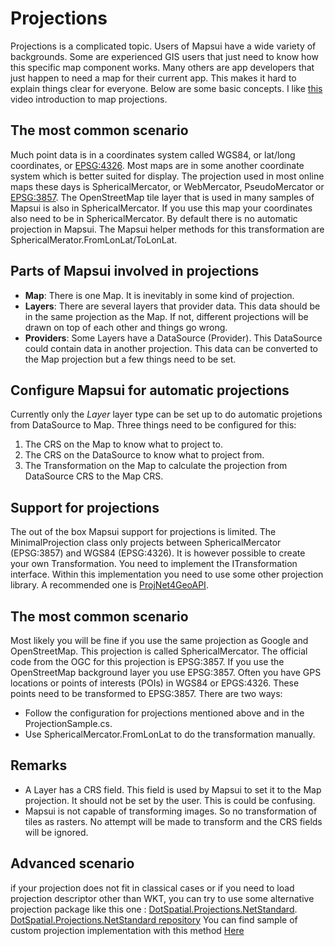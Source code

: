 # Projections

Projections is a complicated topic. Users of Mapsui have a wide 
variety of backgrounds. Some are experienced GIS users that just need to
know how this specific map component works. Many others are app developers that 
just happen to need a map for their current app. This makes it hard to explain
things clear for everyone. Below are some basic concepts. I like [this](https://www.youtube.com/watch?v=kIID5FDi2JQ) video introduction to map projections.

## The most common scenario
Much point data is in a coordinates system called WGS84, or lat/long coordinates, or [EPSG:4326](https://epsg.io/4326). Most maps are in some another coordinate system which is better suited for display. The projection used in most online maps these days is SphericalMercator, or WebMercator, PseudoMercator or [EPSG:3857](https://epsg.io/3857). The OpenStreetMap tile layer that is used in many samples of Mapsui is also in SphericalMercator. If you use this map your coordinates also need to be in SphericalMercator. By default there is no automatic projection in Mapsui. The Mapsui helper methods for this transformation are SphericalMerator.FromLonLat/ToLonLat.

## Parts of Mapsui involved in projections
- **Map**: There is one Map. It is inevitably in some kind of projection.  
- **Layers**: There are several layers that provider data. This data
should be in the same projection as the Map. If not, different projections
will be drawn on top of each other and things go wrong. 
- **Providers**: Some Layers have a DataSource (Provider). This DataSource could contain
data in another projection. This data can be converted to the Map projection
but a few things need to be set.

## Configure Mapsui for automatic projections
Currently only the *Layer* layer type can be set up to do automatic projetions from DataSource to Map. Three things need to be configured for this:
1. The CRS on the Map to know what to project to.
2. The CRS on the DataSource to know what to project from.
3. The Transformation on the Map to calculate the projection from DataSource CRS to
the Map CRS.

## Support for projections
The out of the box Mapsui support for projections is limited. The
MinimalProjection class only projects between SphericalMercator 
(EPSG:3857) and WGS84 (EPSG:4326). It is however possible to create
your own Transformation. You need to implement the ITransformation
interface. Within this implementation you need to use some other 
projection library. A recommended one is [ProjNet4GeoAPI](https://github.com/NetTopologySuite/ProjNet4GeoAPI).

## The most common scenario
Most likely you will be fine if you use the same projection as Google 
and OpenStreetMap. This projection is called SphericalMercator. The 
official code from the OGC for this projection is EPSG:3857. If you use
the OpenStreetMap background layer you use EPSG:3857. Often you have 
GPS locations or points of interests (POIs) in WGS84 or EPGS:4326. These
points need to be transformed to EPSG:3857. There are two ways:
- Follow the configuration for projections mentioned above and in the 
ProjectionSample.cs.
- Use SphericalMercator.FromLonLat to do the transformation manually.

## Remarks
- A Layer has a CRS field. This field is used by Mapsui to set it to the 
Map projection. It should not be set by the user. This is could be confusing.
- Mapsui is not capable of transforming images. So no transformation of tiles 
as rasters. No attempt will be made to transform and the CRS fields will be 
ignored.

## Advanced scenario
if your projection does not fit in classical cases or if you need to load projection descriptor other than WKT,
you can try to use some alternative projection package like this one : 
[DotSpatial.Projections.NetStandard](https://www.nuget.org/packages/DotSpatial.Projections.NetStandard).
[DotSpatial.Projections.NetStandard repository](https://github.com/ststeiger/DotSpatial) 
You can find sample of custom projection implementation with this method [Here](https://gist.github.com/antoineloos/41b4ef5453f4ce52078519f47fbbb4d1)



